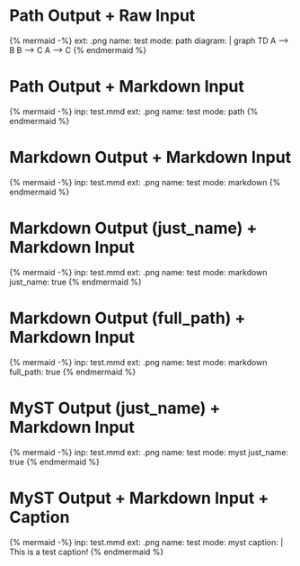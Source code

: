 # Path Output + Raw Input

{% mermaid -%}
ext: .png
name: test
mode: path
diagram: |
    graph TD
        A --> B
        B --> C
        A --> C
{% endmermaid %}

# Path Output + Markdown Input

{% mermaid -%}
inp: test.mmd
ext: .png
name: test
mode: path
{% endmermaid %}

# Markdown Output + Markdown Input

{% mermaid -%}
inp: test.mmd
ext: .png
name: test
mode: markdown
{% endmermaid %}

# Markdown Output (just_name) + Markdown Input

{% mermaid -%}
inp: test.mmd
ext: .png
name: test
mode: markdown
just_name: true
{% endmermaid %}

# Markdown Output (full_path) + Markdown Input

{% mermaid -%}
inp: test.mmd
ext: .png
name: test
mode: markdown
full_path: true
{% endmermaid %}

# MyST Output (just_name) + Markdown Input

{% mermaid -%}
inp: test.mmd
ext: .png
name: test
mode: myst
just_name: true
{% endmermaid %}

# MyST Output + Markdown Input + Caption

{% mermaid -%}
inp: test.mmd
ext: .png
name: test
mode: myst
caption: |
    This is a test caption!
{% endmermaid %}

